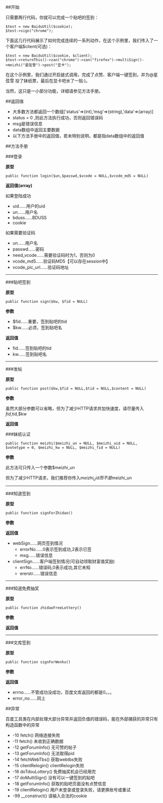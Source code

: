 ##开始

只需要两行代码，你就可以完成一个贴吧的签到：

    $test = new BaiduUtil($cookie);
	$test->sign("chrome");

下面这几行代码展示了如何完成连续的一系列动作，在这个示例里，我们传入了一个客户端$client(可选)：

	$test = new BaiduUtil($cookie, $client);
	$test->returnThis()->zan("chrome")->zan("firefox")->multiSign()->meizhi("星弦雪")->post("显卡");

在这个示例里，我们通过开启链式调用，完成了点赞、客户端一键签到，并为@星弦雪 投了妹纸票，最后在显卡吧水了一贴:)。

当然，这只是一小部分功能，详细请参见方法手册。

##返回值

- 大多数方法都返回一个数组['status'=>(int),'msg'=>(string),'data'=>(array)]
- status = 0 ,则此方法执行成功，否则返回错误码
- msg是错误信息
- data数组中返回主要数据
- 以下方法手册中的返回值，若未特别说明，都是指data数组中的返回值

##方法手册

###登录

**原型**

	public function login($un,$passwd,$vcode = NULL,$vcode_md5 = NULL)

**返回值(array)**

如果登陆成功

- uid……用户的uid
- un……用户名
- bduss……BDUSS
- cookie

如果需要验证码

- un……用户名
- passwd……密码
- need_vcode……需要验证码时为1，否则为0
- vcode_md5……验证码MD5【可以存在session中】
- vcode_pic_url……验证码地址

----------

###贴吧签到

**原型**

	public function sign($kw, $fid = NULL)

**参数**

- $fid……重要，签到贴吧的tid
- $kw……必须，签到贴吧名

**返回值**

- fid……签到贴吧的tid
- kw……签到贴吧名

----------

###发帖

**原型**

	public function post($kw,$fid = NULL,$tid = NULL,$content = NULL)

**参数**

虽然大部分参数可以省略，但为了减少HTTP请求并加快速度，请尽量传入$fid,$tid,$kw

**返回值**

###妹纸认证

	public function meizhi($meizhi_un = NULL, $meizhi_uid = NULL, $votetype = 0, $meizhi_kw = NULL, $meizhi_fid = NULL)

**参数**

此方法可只传入一个参数$meizhi_un

但为了减少HTTP请求，我们推荐你传入$meizhi_uid而不是$meizhi_un

----------

###知道签到

**原型**

	public function signForZhidao()

**参数**

**返回值**

- webSign……网页签到情况
	- errorNo……0表示签到成功,2表示已签
	- msg……错误信息
- clientSign……客户端签到情况(可自动领取财富值奖励)
	- errNo……错误码,0表示成功,其它未知
	- ererstr……错误信息


----------

###知道免费抽奖

**原型**

	public function zhidaoFreeLottery()

**参数**

**返回值**


----------

###文库签到

**原型**

	public function signForWenku()

**参数**

**返回值**

- errno……不管成功没成功，百度文库返回的都是0。。。
- error_no……同上


##异常

百度工具类在内部处理大部分异常并返回负值的错误码，能在外部捕获的异常只有构造函数中的异常

- -10 fetch() 网络连接失败
- -11 fetch() 未收到正确数据
- -12 getForumInfo() 无可赞的帖子
- -13 getForumInfo() 无法取得pid
- -14 fetchWebTbs() 获取webtbs失败
- -15 clientRelogin() clientRelogin失败
- -16 doTdouLottery() 免费抽奖机会已经用完
- -17 doMultiSign() 没有可以一键签到的贴吧
- -18 getForumInfo() 获取的贴吧页面没有点赞信息
- -19 clientRelogin() 用户未登录或登录失败，请更换账号或重试
- -99 __construct() 请输入合法的cookie
